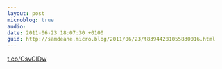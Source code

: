 ```yaml
---
layout: post
microblog: true
audio: 
date: 2011-06-23 18:07:30 +0100
guid: http://samdeane.micro.blog/2011/06/23/t83944281055830016.html
---
```

[t.co/CsvGlDw](http://t.co/CsvGlDw)
